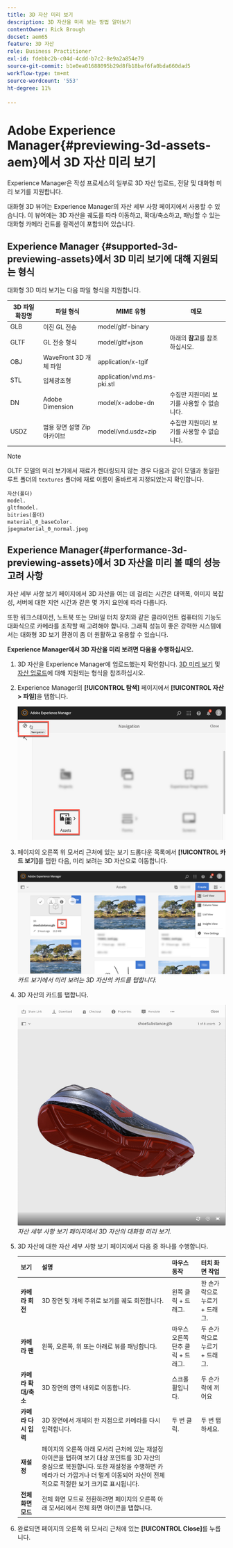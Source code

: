 ```yaml
---
title: 3D 자산 미리 보기
description: 3D 자산을 미리 보는 방법 알아보기
contentOwner: Rick Brough
docset: aem65
feature: 3D 자산
role: Business Practitioner
exl-id: fdebbc2b-c04d-4cdd-b7c2-8e9a2a854e79
source-git-commit: b1e0ea01688095b29d8fb18baf6fa0bda660dad5
workflow-type: tm+mt
source-wordcount: '553'
ht-degree: 11%

---
```


# Adobe Experience Manager{#previewing-3d-assets-aem}에서 3D 자산 미리 보기

Experience Manager은 작성 프로세스의 일부로 3D 자산 업로드, 전달 및 대화형 미리 보기를 지원합니다.

대화형 3D 뷰어는 Experience Manager의 자산 세부 사항 페이지에서 사용할 수 있습니다. 이 뷰어에는 3D 자산을 궤도를 따라 이동하고, 확대/축소하고, 패닝할 수 있는 대화형 카메라 컨트롤 컬렉션이 포함되어 있습니다.

<!-- See also [Working with 3D assets in Dynamic Media](/help/assets/assets-3d.md). -->

## Experience Manager {#supported-3d-previewing-assets}에서 3D 미리 보기에 대해 지원되는 형식

대화형 3D 미리 보기는 다음 파일 형식을 지원합니다.

| 3D 파일 확장명 | 파일 형식 | MIME 유형 | 메모 |
|---|---|---|---|
| GLB | 이진 GL 전송 | model/gltf-binary |  |
| GLTF | GL 전송 형식 | model/gltf+json | 아래의 **참고**&#x200B;를 참조하십시오. |
| OBJ | WaveFront 3D 개체 파일 | application/x-tgif |  |
| STL | 입체광조형 | application/vnd.ms-pki.stl |  |
| DN | Adobe Dimension | model/x-adobe-dn | 수집만 지원미리 보기를 사용할 수 없습니다. |
| USDZ | 범용 장면 설명 Zip 아카이브 | model/vnd.usdz+zip | 수집만 지원미리 보기를 사용할 수 없습니다. |

>[!NOTE]
>
>GLTF 모델의 미리 보기에서 재료가 렌더링되지 않는 경우 다음과 같이 모델과 동일한 루트 폴더의 `textures` 폴더에 재료 이름이 올바르게 지정되었는지 확인합니다.

    자산(폴더)
    model.
    gltfmodel.
    bitries(폴더)
    material_0_baseColor.
    jpegmaterial_0_normal.jpeg

## Experience Manager{#performance-3d-previewing-assets}에서 3D 자산을 미리 볼 때의 성능 고려 사항

자산 세부 사항 보기 페이지에서 3D 자산을 여는 데 걸리는 시간은 대역폭, 이미지 복잡성, 서버에 대한 지연 시간과 같은 몇 가지 요인에 따라 다릅니다.

또한 워크스테이션, 노트북 또는 모바일 터치 장치와 같은 클라이언트 컴퓨터의 기능도 대화식으로 카메라를 조작할 때 고려해야 합니다. 그래픽 성능이 좋은 강력한 시스템에서는 대화형 3D 보기 환경이 좀 더 원활하고 유용할 수 있습니다.

**Experience Manager에서 3D 자산을 미리 보려면 다음을 수행하십시오.**

1. 3D 자산을 Experience Manager에 업로드했는지 확인합니다.
[3D 미리 보기](#supported-3d-previewing-assets) 및 [자산 업로드](/help/assets/manage-assets.md#uploading-assets)에 대해 지원되는 형식을 참조하십시오.
1. Experience Manager의 **[!UICONTROL 탐색]** 페이지에서 **[!UICONTROL 자산 > 파일]**&#x200B;을 탭합니다.

   ![탐색 페이지](/help/assets/assets-dm/navigation-assets.png)

1. 페이지의 오른쪽 위 모서리 근처에 있는 보기 드롭다운 목록에서 **[!UICONTROL 카드 보기]**&#x200B;를 탭한 다음, 미리 보려는 3D 자산으로 이동합니다.

   ![3D 카드 선택](/help/assets/assets-dm/3d-card-select.png)
   _카드 보기에서 미리 보려는 3D 자산의 카드를 탭합니다._

1. 3D 자산의 카드를 탭합니다.

   ![대화형 3D 미리 보기](/help/assets/assets-dm/3d-preview.png)
   _자산 세부 사항 보기 페이지에서 3D 자산의 대화형 미리 보기._
1. 3D 자산에 대한 자산 세부 사항 보기 페이지에서 다음 중 하나를 수행합니다.

   | 보기 | 설명 | 마우스 동작 | 터치 화면 작업 |
   | --- | --- | --- | --- |
   | **카메라 회전** | 3D 장면 및 개체 주위로 보기를 궤도 회전합니다. | 왼쪽 클릭 + 드래그. | 한 손가락으로 누르기 + 드래그. |
   | **카메라 팬** | 왼쪽, 오른쪽, 위 또는 아래로 뷰를 패닝합니다. | 마우스 오른쪽 단추 클릭 + 드래그. | 두 손가락으로 누르기 + 드래그. |
   | **카메라 확대/축소** | 3D 장면의 영역 내외로 이동합니다. | 스크롤 휠입니다. | 두 손가락에 끼어요 |
   | **카메라 다시 입력** | 3D 장면에서 개체의 한 지점으로 카메라를 다시 입력합니다. | 두 번 클릭. | 두 번 탭하세요. |
   | **재설정** | 페이지의 오른쪽 아래 모서리 근처에 있는 재설정 아이콘을 탭하여 보기 대상 포인트를 3D 자산의 중심으로 복원합니다. 또한 재설정을 수행하면 카메라가 더 가깝거나 더 멀게 이동되어 자산이 전체적으로 적절한 보기 크기로 표시됩니다. |  |  |
   | **전체 화면 모드** | 전체 화면 모드로 전환하려면 페이지의 오른쪽 아래 모서리에서 전체 화면 아이콘을 탭합니다. |  |  |

1. 완료되면 페이지의 오른쪽 위 모서리 근처에 있는 **[!UICONTROL Close]**&#x200B;를 누릅니다.

